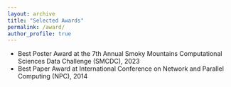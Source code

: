 ```yaml
---
layout: archive
title: "Selected Awards"
permalink: /award/
author_profile: true
---
```

* Best Poster Award at the 7th Annual Smoky Mountains Computational Sciences Data Challenge (SMCDC), 2023
* Best Paper Award at International Conference on Network and Parallel Computing (NPC), 2014
